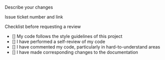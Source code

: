 Describe your changes

Issue ticket number and link


Checklist before requesting a review
  - [] My code follows the style guidelines of this project
  - [] I have performed a self-review of my code
  - [] I have commented my code, particularly in hard-to-understand areas
  - [] I have made corresponding changes to the documentation
